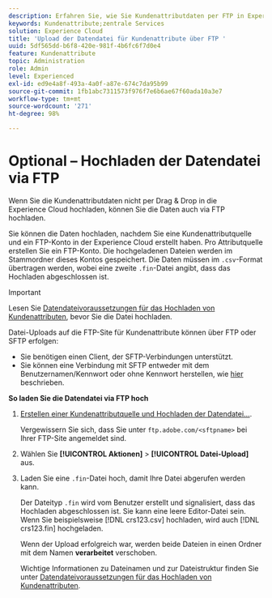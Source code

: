 ```yaml
---
description: Erfahren Sie, wie Sie Kundenattributdaten per FTP in Experience Cloud hochladen.
keywords: Kundenattribute;zentrale Services
solution: Experience Cloud
title: 'Upload der Datendatei für Kundenattribute über FTP '
uuid: 5df565dd-b6f8-420e-981f-4b6fc6f7d0e4
feature: Kundenattribute
topic: Administration
role: Admin
level: Experienced
exl-id: ed9e4a8f-493a-4a0f-a87e-674c7da95b99
source-git-commit: 1fb1abc7311573f976f7e6b6ae67f60ada10a3e7
workflow-type: tm+mt
source-wordcount: '271'
ht-degree: 98%

---
```


# Optional – Hochladen der Datendatei via FTP

Wenn Sie die Kundenattributdaten nicht per Drag &amp; Drop in die Experience Cloud hochladen, können Sie die Daten auch via FTP hochladen.

Sie können die Daten hochladen, nachdem Sie eine Kundenattributquelle und ein FTP-Konto in der Experience Cloud erstellt haben. Pro Attributquelle erstellen Sie ein FTP-Konto. Die hochgeladenen Dateien werden im Stammordner dieses Kontos gespeichert. Die Daten müssen im `.csv`-Format übertragen werden, wobei eine zweite `.fin`-Datei angibt, dass das Hochladen abgeschlossen ist.

>[!IMPORTANT]
>
>Lesen Sie [Datendateivoraussetzungen für das Hochladen von Kundenattributen](crs-data-file.md#concept_DE908F362DF24172BFEF48E1797DAF19), bevor Sie die Datei hochladen.

Datei-Uploads auf die FTP-Site für Kundenattribute können über FTP oder SFTP erfolgen:

* Sie benötigen einen Client, der SFTP-Verbindungen unterstützt.
* Sie können eine Verbindung mit SFTP entweder mit dem Benutzernamen/Kennwort oder ohne Kennwort herstellen, wie [hier](https://experienceleague.adobe.com/docs/analytics/export/ftp-and-sftp/secure-file-transfer-protocol/ftp-sftp-cert-auth.html?lang=de) beschrieben.

**So laden Sie die Datendatei via FTP hoch**

1. [Erstellen einer Kundenattributquelle und Hochladen der Datendatei...](t-crs-usecase.md#task_BCC327B2A0EF4A1BBB2934013AB92B78).

   Vergewissern Sie sich, dass Sie unter `ftp.adobe.com/<sftpname>` bei Ihrer FTP-Site angemeldet sind.

1. Wählen Sie **[!UICONTROL Aktionen]** > **[!UICONTROL Datei-Upload]** aus.

1. Laden Sie eine `.fin`-Datei hoch, damit Ihre Datei abgerufen werden kann.

   Der Dateityp `.fin` wird vom Benutzer erstellt und signalisiert, dass das Hochladen abgeschlossen ist. Sie kann eine leere Editor-Datei sein. Wenn Sie beispielsweise [!DNL crs123.csv] hochladen, wird auch [!DNL crs123.fin] hochgeladen.

   Wenn der Upload erfolgreich war, werden beide Dateien in einen Ordner mit dem Namen **verarbeitet** verschoben.

   Wichtige Informationen zu Dateinamen und zur Dateistruktur finden Sie unter [Datendateivoraussetzungen für das Hochladen von Kundenattributen](crs-data-file.md#concept_DE908F362DF24172BFEF48E1797DAF19).
